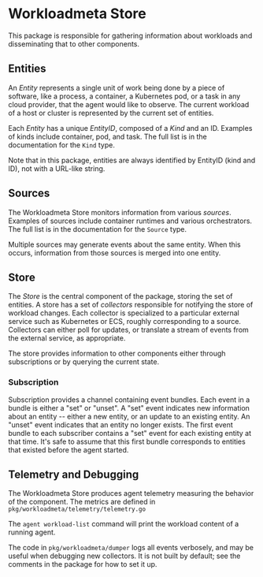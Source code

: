 # Workloadmeta Store

This package is responsible for gathering information about workloads and disseminating that to other components.

## Entities

An _Entity_ represents a single unit of work being done by a piece of software, like a process, a container, a Kubernetes pod, or a task in any cloud provider, that the agent would like to observe.
The current workload of a host or cluster is represented by the current set of entities.

Each _Entity_ has a unique _EntityID_, composed of a _Kind_ and an ID.
Examples of kinds include container, pod, and task.
The full list is in the documentation for the `Kind` type.

Note that in this package, entities are always identified by EntityID (kind and ID), not with a URL-like string.

## Sources

The Workloadmeta Store monitors information from various _sources_.
Examples of sources include container runtimes and various orchestrators.
The full list is in the documentation for the `Source` type.

Multiple sources may generate events about the same entity.
When this occurs, information from those sources is merged into one entity.

## Store

The _Store_ is the central component of the package, storing the set of entities.
A store has a set of _collectors_ responsible for notifying the store of workload changes.
Each collector is specialized to a particular external service such as Kubernetes or ECS, roughly corresponding to a source.
Collectors can either poll for updates, or translate a stream of events from the external service, as appropriate.

The store provides information to other components either through subscriptions or by querying the current state.

### Subscription

Subscription provides a channel containing event bundles.
Each event in a bundle is either a "set" or "unset".
A "set" event indicates new information about an entity -- either a new entity, or an update to an existing entity.
An "unset" event indicates that an entity no longer exists.
The first event bundle to each subscriber contains a "set" event for each existing entity at that time.
It's safe to assume that this first bundle corresponds to entities that existed before the agent started.

## Telemetry and Debugging

The Workloadmeta Store produces agent telemetry measuring the behavior of the component.
The metrics are defined in `pkg/workloadmeta/telemetry/telemetry.go`

The `agent workload-list` command will print the workload content of a running agent.

The code in `pkg/workloadmeta/dumper` logs all events verbosely, and may be useful when debugging new collectors.
It is not built by default; see the comments in the package for how to set it up.

